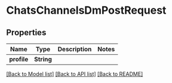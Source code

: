 # ChatsChannelsDmPostRequest

## Properties

Name | Type | Description | Notes
------------ | ------------- | ------------- | -------------
**profile** | **String** |  | 

[[Back to Model list]](../README.md#documentation-for-models) [[Back to API list]](../README.md#documentation-for-api-endpoints) [[Back to README]](../README.md)


